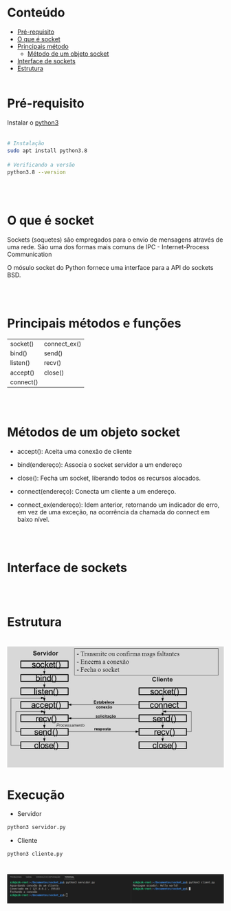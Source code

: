Conteúdo
==================

* [Pré-requisito](#Pré-requisito)
* [O que é socket](#O-que-é-socket)
* [Principais método](#Principais-método)
    * [Método de um objeto socket](#Método-de-um-objeto-socket)
* [Interface de sockets](#Interface-de-sockets)
* [Estrutura](#Estrutura)
</br></br>

# Pré-requisito
Instalar o [python3](https://www.python.org/downloads/)
```bash

# Instalação
sudo apt install python3.8

# Verificando a versão
python3.8 --version
```

</br></br>

# O que é socket
<p>Sockets (soquetes) são empregados para o envio de mensagens através de uma rede. São uma dos formas mais comuns de IPC - Internet-Process Communication</p>

<p>O mósulo socket do Python fornece uma interface para a API do sockets BSD.</p>

</br></br>

# Principais métodos e funções

<table>
    <tr>
    <td>socket()</td> <td>connect_ex()</td>
    </tr>
    <tr>
    <td>bind()</td> <td>send()</td>
    </tr>
    <tr>
    <td>listen()</td> <td>recv()</td>
    </tr>
    <tr>
    <td>accept()</td> <td>close()</td>
    </tr>
     <tr>
    <td>connect()</td>
    </tr>
</table>

</br></br>

# Métodos de um objeto socket

- accept(): Aceita uma conexão de cliente

- bind(endereço): Associa o socket servidor a um endereço

- close(): Fecha um socket, liberando todos os recursos alocados.

- connect(endereço): Conecta um cliente a um endereço.

- connect_ex(endereço): Idem anterior, retornando um indicador de erro, em vez de uma exceção, na ocorrência da chamada do connect em baixo nível. 

</br></br>

# Interface de sockets

</br></br>

# Estrutura

<h1 align="center">
    <img alt="Readme" title="Readme" src="./img/cliente_servidor.png"/>
</h1>

# Execução

- Servidor
```bash
python3 servidor.py
```
- Cliente
```bash
python3 cliente.py
```

<h1 align="center">
    <img alt="Readme" title="Readme" src="./img/exec.jpeg">
</h1>